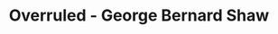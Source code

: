 ---
layout: production
title: Overruled - George Bernard Shaw
dates: April 11, 2014
location: Mary's Attic, Chicago
production:
  - name: Angeli Primlani
    title: Director
    bio_url: http://accidentalshakespeare.com/company/angeli_primlani
  - name: Benjamin Dionysus
    title: Stage Manager/Lighting Design
    bio_url: http://accidentalshakespeare.com/company/benjamin_dionysus
synopsis: Two couples taking a holiday from their respective spouses discover that they have accidentally swapped spouses in their adulterous affairs!  Overruled is a funny exploration of the world of marriage.
cast:
- actor: Sherry Legare
  role: Mrs. Lunn
  actor_bio_url: http://accidentalshakespeare.com/company/sherry_legare
- actor: Laurie Lister
  role: Mrs. Juno
- actor: Chris Aruffo
  role: Mr. Juno
  actor_bio_url: http://accidentalshakespeare.com/company/chris_aruffo
- actor: Gary Henderson
  role: Mr. Lunn
---